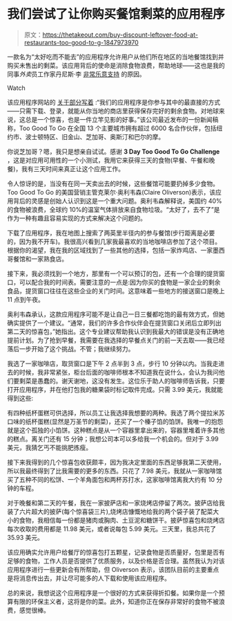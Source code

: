 # 我们尝试了让你购买餐馆剩菜的应用程序

> 原文：<https://thetakeout.com/buy-discount-leftover-food-at-restaurants-too-good-to-g-1847973970>

一款名为“太好吃而不能去”的应用程序允许用户从他们所在地区的当地餐馆找到并购买未售出的剩菜。该应用背后的使命是消除食物浪费，帮助地球——这也是我的同事*外卖*员工作家丹尼斯·李 [非常乐意支持](https://thetakeout.com/too-good-to-go-offers-discount-food-to-prevent-food-was-1847524994) 的原因。

Watch

该应用程序网站的 [关于部分写着](https://toogoodtogo.com/en-us/) :“我们的应用程序是你参与其中的最直接的方式——只需下载、登录，就能从你当地的商店里获得保存完好的剩余食物。对地球来说，这总是一个惊喜，也是一件立竿见影的好事。”该公司最近发布的一份新闻稿称，Too Good To Go 在全国 13 个主要城市拥有超过 6000 名合作伙伴，包括纽约市、波士顿特区、旧金山、芝加哥、奥斯汀和巴尔的摩。

你说芝加哥？嗯，我只是想亲自试试。感谢 **3 Day Too Good To Go Challenge** ，这是对应用可用性的一个小测试，我用它来获得三天的食物(早餐、午餐和晚餐)，我有三天时间来真正让这个应用工作。

令人惊讶的是，当没有在同一天卖出去的时候，这些餐馆可能要扔掉多少食物。Too Good To Go 的美国营销主管克莱尔·奥利韦森(Claire Oliverson)表示，该应用背后的灵感是创始人认识到这是一个重大问题。奥利韦森解释说，美国约 40%的食物被浪费，全球约 10%的温室气体排放来自食物垃圾。“太好了，去不了”是作为一种有趣且容易实现的方式来解决这个问题的。

下载了应用程序，我在地图上搜索了两英里半径内的参与餐馆(步行距离是必要的，因为我不开车)。我很高兴看到几家我最喜欢的当地咖啡店参加了这个项目。根据你的渴望，我在我的区域找到了一些其他的选择，包括一家炸鸡店、一家墨西哥餐馆和一家熟食店。

接下来，我必须找到一个地方，那里有一个可以预订的包，还有一个合理的提货窗口，可以配合我的时间表。需要注意的一点是:因为你买的食物是一家企业的剩余食品，提货窗口往往在这些企业的关门时间。这意味着一些地方的接送窗口是晚上 11 点到午夜。

奥利韦森承认，这款应用程序可能不是让自己一日三餐都吃饱的最有效方式，但她确实提供了一个建议。“通常，我们的许多合作伙伴会在提货窗口关闭后立即列出第二天的惊喜包，”她指出。这个专业建议帮助我认识到我最大的错误是没有正确地提前计划。为了抢到早餐，我需要在我选择的早餐点关门的前一天去取——我已经落后一步开始了这个挑战。不管；我继续努力。

我选了一家咖啡店，取货窗口是下午 2 点半到 3 点，步行 10 分钟以内。当我走进去的时候，我非常紧张，柜台后面的咖啡师根本不知道我在说什么，会认为我问他们要剩菜是愚蠢的。谢天谢地，这没有发生。这位乐于助人的咖啡师告诉我，只要打开应用程序，并在他打包我的糖果袋时标记取件完成。只需 3.99 美元，我就能得到这些:

有四种纸杯蛋糕可供选择，所以员工让我选择我想要的两种。我选了两个提拉米苏口味的纸杯蛋糕(显然是万圣节的剩菜)，还买了一个榛子馅的馅饼。我唯一的抱怨就是这个孤独的小馅饼。这种糕点是从一个容器里拿出来的，容器里堆着许多其他的糕点。离关门还有 15 分钟；我想公司本可以多给我一个机会的。但对于 3.99 美元，我猜乞丐不能挑肥拣瘦。

接下来我得到的几个惊喜包收获颇丰，因为我决定里面的东西足够我第二天使用，所以我最终得到了比我需要的更多的东西。只花了 7.98 美元，我就从一家咖啡馆买了五种不同的松饼、一个羊角面包和两杯苏打水，这家咖啡馆离我大约有 10 分钟的车程。

对于晚餐和第二天的午餐，我在一家披萨店和一家烧烤店停留了两次。披萨店给我装了六片超大的披萨(每个惊喜袋三片),烧烤店慷慨地给我的两个袋子装了配菜大小的食物，我相信每一份都是猪肉或胸肉、土豆泥和糖饼干。披萨惊喜包和烧烤店每次收取的费用都是 11.98 美元，或者说每包 5.99 美元。三天里，我总共花了 35.93 美元。

该应用确实允许用户给餐厅的惊喜包打五颗星，记录食物是否质量好，包里是否有足够的食物，工作人员是否提供了优质服务，以及价格是否合理。虽然我认为对该应用程序进行一些更新会有所帮助，但 Oliverson 表示，该团队目前的主要重点是将消息传出去，并让尽可能多的人下载和使用该应用程序。

总的来说，我想说这个应用程序是一个很好的方式来获得折扣餐。如果你是一个预算有限的环保主义者，这将是你的菜。此外，知道你正在保存非常好的食物不被浪费，感觉很棒。